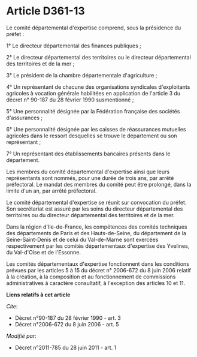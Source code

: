 # Article D361-13

Le comité départemental d'expertise comprend, sous la présidence du préfet : 

1° Le directeur départemental des finances publiques ; 

2° Le directeur départemental des territoires ou le directeur départemental des territoires et de la mer ; 

3° Le président de la chambre départementale d'agriculture ; 

4° Un représentant de chacune des organisations syndicales d'exploitants agricoles à vocation générale habilitées en
application de l'article 3 du décret n° 90-187 du 28 février 1990 susmentionné ; 

5° Une personnalité désignée par la Fédération française des sociétés d'assurances ; 

6° Une personnalité désignée par les caisses de réassurances mutuelles agricoles dans le ressort desquelles se trouve le
département ou son représentant ; 

7° Un représentant des établissements bancaires présents dans le département. 

Les membres du comité départemental d'expertise ainsi que leurs représentants sont nommés, pour une durée de trois ans, par
arrêté préfectoral. Le mandat des membres du comité peut être prolongé, dans la limite d'un an, par arrêté préfectoral. 

Le comité départemental d'expertise se réunit sur convocation du préfet. Son secrétariat est assuré par les soins du
directeur départemental des territoires ou du directeur départemental des territoires et de la mer. 

Dans la région d'Ile-de-France, les compétences des comités techniques des départements de Paris et des Hauts-de-Seine, du
département de la Seine-Saint-Denis et de celui du Val-de-Marne sont exercées respectivement par les comités départementaux
d'expertise des Yvelines, du Val-d'Oise et de l'Essonne. 

Les comités départementaux d'expertise fonctionnent dans les conditions prévues par les articles 5 à 15 du décret n° 2006-672
du 8 juin 2006 relatif à la création, à la composition et au fonctionnement de commissions administratives à caractère
consultatif, à l'exception des articles 10 et 11.

**Liens relatifs à cet article**

_Cite_:

  - Décret n°90-187 du 28 février 1990 - art. 3
  - Décret n°2006-672 du 8 juin 2006 - art. 5

_Modifié par_:

  - Décret n°2011-785 du 28 juin 2011 - art. 1
